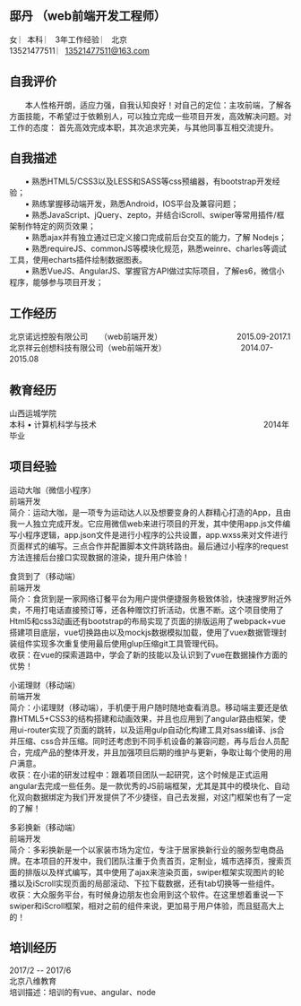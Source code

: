 ## 邸丹  （web前端开发工程师）   
女  ︳本科 ︳ 3年工作经验  ︳ 北京   
13521477511 ︳13521477511@163.com  
## 自我评价
　　本人性格开朗，适应力强，自我认知良好！对自己的定位：主攻前端，了解各方面技能，不希望过于依赖别人，可以独立完成一些项目开发，高效解决问题。对工作的态度： 首先高效完成本职，其次追求完美，与其他同事互相交流提升。
## 自我描述  
　　▪ 熟悉HTML5/CSS3以及LESS和SASS等css预编器，有bootstrap开发经验； <br/>
　　▪ 熟练掌握移动端开发，熟悉Android，IOS平台及兼容问题；<br/>
　　▪ 熟悉JavaScript、jQuery、zepto，并结合iScroll、swiper等常用插件/框架制作特定的网页效果； <br/>
　　▪ 熟悉ajax并有独立通过已定义接口完成前后台交互的能力，了解 Nodejs；  <br/>
　　▪ 熟悉requireJS、commonJS等模块化规范，熟悉weinre、charles等调试工具，使用echarts插件绘制数据图表。<br/>
　　▪ 熟悉VueJS、AngularJS、掌握官方API做过实际项目，了解es6，微信小程序，能够参与项目开发； <br/>
## 工作经历   
北京诺远控股有限公司　　（web前端开发）　　　　　　　　　　2015.09-2017.1<br/>
北京祥云创想科技有限公司（web前端开发）　　　　　　　　　　2014.07-2015.08  　　　　
## 教育经历  
 山西运城学院 	<br/>
	本科 • 计算机科学与技术 　　　　　　　　　　　　　　　　　　　　　2014年毕业  
##  项目经验  
运动大咖（微信小程序）<br/>
前端开发  <br/>
简介：运动大咖，是一项专为运动达人以及想要变身的人群精心打造的App，且由我一人独立完成开发。它应用微信web来进行项目的开发，其中使用app.js文件编写小程序逻辑，app.json文件是进行小程序的公共设置，app.wxss来对文件进行页面样式的编写。三点合作并配置脚本文件跳转路由。最后通过小程序的request方法连接后台接口实现数据的渲染，提升用户体验！

食货到了（移动端）<br/>
前端开发<br/>
简介：食货到是一家网络订餐平台为用户提供便捷服务极致体验，快速搜罗附近外卖，不用打电话直接预订等，还各种赠饮打折活动，优惠不断。这个项目使用了Html5和css3动画还有bootstrap的布局实现了页面的排版运用了webpack+vue搭建项目底层，vue切换路由以及mockjs数据模拟加载，使用了vuex数据管理封装组件实现多次重复使用最后使用glup压缩git工具管理代码。<br/>
收获：在vue的探索道路中，学会了新的技能以及认识到了vue在数据操作方面的优势！

小诺理财（移动端）<br/>
前端开发<br/>
简介：小诺理财（移动端），手机便于用户随时随地查看消息。移动端主要还是依靠HTML5+CSS3的结构搭建和动画效果，并且也应用到了angular路由框架，使用ui-router实现了页面的跳转，以及运用gulp自动化构建工具对sass编译、js合并压缩、css合并压缩。同时还考虑到不同手机设备的兼容问题，再与后台人员配合，完成产品的整体开发，并且加强项目后期的维护与更新，争取让每个使用的用户满意。<br/> 
收获：在小诺的研发过程中：跟着项目团队一起研究，这个时候是正式运用angular去完成一些任务。是一款优秀的JS前端框架，尤其是其中的模块化、自动化双向数据绑定为我们开发提供了不少捷径，自己去发掘，对这门框架也有了一定的了解！

多彩换新（移动端） <br/>
前端开发<br/>
简介：多彩换新是一个以家装市场为定位，专注于居家换新行业的服务型电商品牌。在本项目的开发中，我们团队注重于负责首页，定制业，城市选择页，搜索页面的排版以及样式编写，其中使用了ajax来渲染页面，swiper框架实现图片的轮播以及iScroll实现页面的局部滚动、下拉下载数据，还有tab切换等一些组件。<br/>
收获：大众服务平台，有时候身边朋友也会用到这个软件。在这里想着重说一下swiper和iScroll框架，相对之前的组件来说，更加易于用户体验，而且挺高大上的！
##  培训经历
2017/2 -- 2017/6<br/>
北京八维教育<br/>
培训描述：培训的有vue、angular、node<br/>

